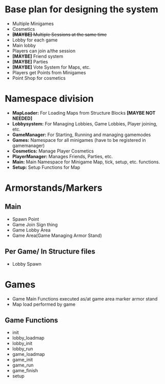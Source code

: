 # Base plan for designing the system

* Multiple Minigames
* Cosmetics
* ~~**[MAYBE]** Multiple Sessions at the same time~~
* Lobby for each game
* Main lobby
* Players can join a/the session
* **[MAYBE]** Friend system
* **[MAYBE]** Parties
* **[MAYBE]** Vote System for Maps, etc.
* Players get Points from Minigames
* Point Shop for cosmetics

# Namespace division

* **MapLoader:** For Loading Maps from Structure Blocks **[MAYBE NOT NEEDED]**
* **Lobbysystem:** For Managing Lobbies, Game Lobbies, Player joining, etc.
* **GameManager:** For Starting, Running and managing gamemodes
* **Games:** Namespace for all minigames (have to be registered in gamemanager)
* **Cosmetics:** Manage Player Cosmetics
* **PlayerManager:** Manages Friends, Parties, etc.
* **Main:** Main Namespace for Minigame Map, tick, setup, etc. functions.
* **Setup:** Setup Functions for Map

# Armorstands/Markers

## Main
* Spawn Point
* Game Join Sign thing
* Game Lobby Area
* Game Area(Game Managing Armor Stand)

## Per Game/ In Structure files
* Lobby Spawn

# Games

* Game Main Functions executed as/at game area marker armor stand
* Map load performed by game

## Game Functions
* init
* lobby_loadmap
* lobby_init
* lobby_run
* game_loadmap
* game_init
* game_run
* game_finish
* setup